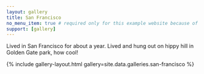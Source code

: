 ```yaml
---
layout: gallery
title: San Francisco
no_menu_item: true # required only for this example website because of menu construction
support: [gallery]
---
```


Lived in San Francisco for about a year. Lived and hung out on hippy hill in Golden Gate park, how cool!

{% include gallery-layout.html gallery=site.data.galleries.san-francisco %}
